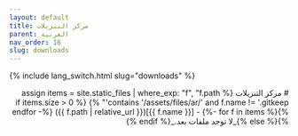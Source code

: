 ```yaml
---
layout: default
title: مركز التنزيلات
parent: العربية
nav_order: 16
slug: downloads
---
```

{% include lang_switch.html slug="downloads" %}
<div dir="rtl" lang="ar" markdown="1">
# مركز التنزيلات
{% assign items = site.static_files | where_exp: "f", "f.path contains '/assets/files/ar/' and f.name != '.gitkeep'" %}
{% if items.size > 0 %}{% for f in items -%}
- [{{ f.name }}]({{ f.path | relative_url }})
{%- endfor %}{% else %}_لا توجد ملفات بعد._{% endif %}
</div>